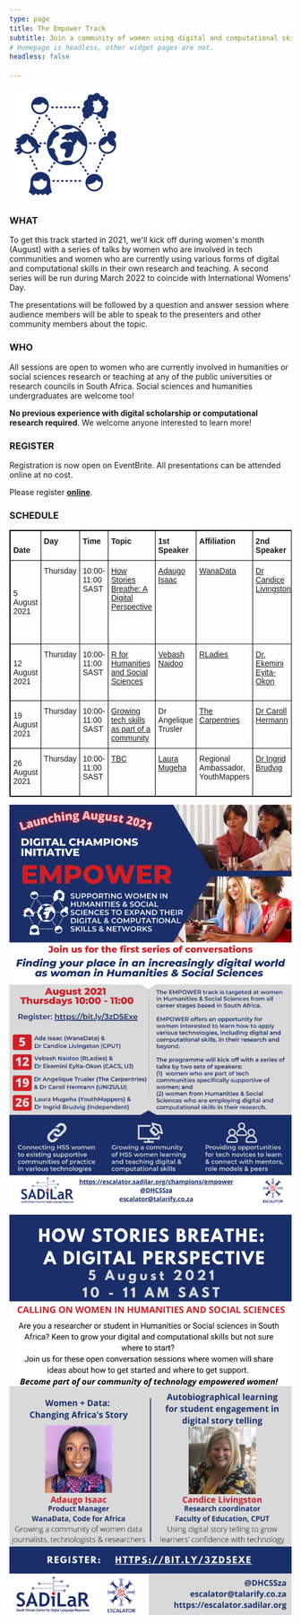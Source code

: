 ```yaml
---
type: page
title: The Empower Track
subtitle: Join a community of women using digital and computational skills in research and beyond!
# Homepage is headless, other widget pages are not.
headless: false

---
```

<img src="empower-icon.svg" width="200px">

### WHAT

To get this track started in 2021, we'll kick off during women's month (August) with a series of talks by women who are involved in tech communities and women who are currently using various forms of digital and computational skills in their own research and teaching. A second series will be run during March 2022 to coincide with International Womens' Day.

The presentations will be followed by a question and answer session where audience members will be able to speak to the presenters and other community members about the topic.

### WHO

All sessions are open to women who are currently involved in humanities or social sciences research or teaching at any of the public universities or research councils in South Africa. Social sciences and humanities undergraduates are welcome too!

__No previous experience with digital scholarship or computational research required__. We welcome anyone interested to learn more!

### REGISTER

Registration is now open on EventBrite. All presentations can be attended online at no cost. 

Please register __[online](https://www.eventbrite.com/e/finding-your-place-as-woman-in-an-increasingly-digital-world-tickets-164179915547)__.

### SCHEDULE

<style type="text/css">
.tg  {border-color:black;border-style:solid;border-width:1px;}
.tg td{border-color:black;border-style:solid;border-width:1px;font-family:Arial, sans-serif;font-size:14px;
  overflow:hidden;padding:10px 5px;word-break:normal;}
.tg th{border-color:black;border-style:solid;border-width:1px;font-family:Arial, sans-serif;font-size:14px;
  font-weight:normal;overflow:hidden;padding:10px 5px;word-break:normal;}
.tg .tg-0thz{border-color:inherit;font-weight:bold;text-align:left;vertical-align:bottom}
.tg .tg-fymr{border-color:inherit;font-weight:bold;text-align:left;vertical-align:top}
.tg .tg-0pky{border-color:inherit;text-align:left;vertical-align:top}
</style>
<table class="tg">
<thead>
  <tr>
    <th class="tg-0thz"><span style="font-weight:bold">Date</span></th>
    <th class="tg-fymr">Day</th>
    <th class="tg-fymr">Time</th>
    <th class="tg-fymr">Topic</th>
    <th class="tg-fymr">1st Speaker</th>
    <th class="tg-fymr">Affiliation</th>
    <th class="tg-fymr">2nd Speaker</th>
    <th class="tg-fymr">Affiliation</th>
  </tr>
</thead>
<tbody>
  <tr>
    <td class="tg-f975">5 August 2021</td>
    <td class="tg-0pky">Thursday</td>
    <td class="tg-0pky">10:00-11:00 SAST</td>
    <td class="tg-0pky"><a href="https://www.eventbrite.com/e/finding-your-place-as-woman-in-an-increasingly-digital-world-tickets-164179915547" target="_blank">How Stories Breathe: A Digital Perspective</a></td>
    <td class="tg-0pky"><a href="https://www.linkedin.com/in/adaugoonyebuchi/" target="_blank">Adaugo Isaac</a></td>
    <td class="tg-0pky"><a href="https://medium.com/wanadata-africa/about-us-a4c53027b716" target="_blank">WanaData</a></td>
    <td class="tg-0pky"><a href="https://sites.google.com/view/drcandicelivingston/home" target="_blank">Dr Candice Livingston</a></td>
    <td class="tg-0pky">Research coordinator, <a href="https://www.cput.ac.za/academic/faculties/education/" target="_blank">Faculty of Education, Cape Peninsula University of Technology</a></td>
  </tr>
  <tr>
    <td class="tg-f975">12 August 2021</td>
    <td class="tg-0pky">Thursday</td>
    <td class="tg-0pky">10:00-11:00 SAST</td>
    <td class="tg-0pky"><a href="https://www.eventbrite.com/e/finding-your-place-as-woman-in-an-increasingly-digital-world-tickets-164179915547" target="_blank">R for Humanities and Social Sciences</a></td>
    <td class="tg-0pky"><a href="https://education.rstudio.com/trainers/people/naidoo+vebashini/" target="_blank" rel="noopener noreferrer">Vebash Naidoo</a></td>
    <td class="tg-0pky"><a href="https://rladies.org/" target="_blank" rel="noopener noreferrer">RLadies</a></td>
    <td class="tg-0pky"><a href="https://www.linkedin.com/in/ekemini-eyita-okon-10b77a76/" target="_blank" rel="noopener noreferrer">Dr. Ekemini Eyita-Okon</a></td>
    <td class="tg-0pky">Post-Doctoral Fellow, <a href="http://www.cacs.org.za/" target="_blank" rel="noopener noreferrer">Centre for Africa-China Studies</a> (CACS)</td>
  </tr>
  <tr>
    <td class="tg-f975">19 August 2021</td>
    <td class="tg-0pky">Thursday</td>
    <td class="tg-0pky">10:00-11:00 SAST</td>
    <td class="tg-0pky"><a href="https://www.eventbrite.com/e/finding-your-place-as-woman-in-an-increasingly-digital-world-tickets-164179915547" target="_blank">Growing tech skills as part of a community</a></td>
    <td class="tg-0pky">Dr Angelique Trusler</td>
    <td class="tg-0pky"><a href="https://carpentries.org/" target="_blank" rel="noopener noreferrer">The Carpentries</a></td>
    <td class="tg-0pky"><a href="http://www.arts.unizulu.ac.za/dr-c-hermann/" target="_blank" rel="noopener noreferrer">Dr Caroll Hermann</a></td>
    <td class="tg-0pky"><a href="http://www.arts.unizulu.ac.za/" target="_blank" rel="noopener noreferrer">Faculty of Arts, University of Zululand</a></td>
  </tr>
  <tr>
    <td class="tg-f975">26 August 2021</td>
    <td class="tg-0pky">Thursday</td>
    <td class="tg-0pky">10:00-11:00 SAST</td>
    <td class="tg-0pky"><a href="https://www.eventbrite.com/e/finding-your-place-as-woman-in-an-increasingly-digital-world-tickets-164179915547" target="_blank">TBC</a></td>
    <td class="tg-0pky"><a href="https://www.linkedin.com/in/laura-mugeha/" target="_blank" rel = "noopener noreferrer">Laura Mugeha</a></td>
    <td class="tg-0pky">Regional Ambassador, YouthMappers</td>
    <td class="tg-0pky"><a href="https://www.linkedin.com/in/ingrid-brudvig-5893a334?originalSubdomain=za" target="_blank" rel = "noopener noreferrer">Dr Ingrid Brudvig</a></td>
    <td class="tg-0pky">Independent C
    onsultant, Digital Anthropologist</td>
    
  </tr>
</tbody>
</table>

[![Poster for overall Empower Track](empower_august.png)](https://www.eventbrite.com/e/finding-your-place-as-woman-in-an-increasingly-digital-world-tickets-164179915547)

[![Poster for first Empower presentation](digital_stories.png)](https://www.eventbrite.com/e/finding-your-place-as-woman-in-an-increasingly-digital-world-tickets-164179915547)